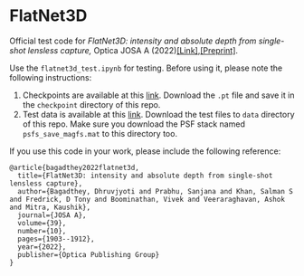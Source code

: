 # FlatNet3D
Official test code for *FlatNet3D: intensity and absolute depth from single-shot lensless capture,* Optica JOSA A (2022)[[Link]](https://opg.optica.org/josaa/abstract.cfm?uri=josaa-39-10-1903),[[Preprint]](https://www.dropbox.com/s/hp5z6xmffdgfywc/flatnet3d_accepted_preprint.pdf?dl=0).

Use the ```flatnet3d_test.ipynb``` for testing. Before using it, please note the following instructions:
1. Checkpoints are available at this [link](https://www.dropbox.com/s/6f73g58iem9iip3/model_2dunet_50dB_reg_48.pt?dl=0). Download the ```.pt``` file and save it in the ```checkpoint``` directory of this repo.
2. Test data is available at this [link](https://www.dropbox.com/sh/3u2oe8gscj38hx8/AADIUhmPK0qTmsOHqnwX_jrRa?dl=0). Download the test files to ```data``` directory of this repo. Make sure you download the PSF stack named ```psfs_save_magfs.mat``` to this directory too. 

If you use this code in your work, please include the following reference:
```
@article{bagadthey2022flatnet3d,
  title={FlatNet3D: intensity and absolute depth from single-shot lensless capture},
  author={Bagadthey, Dhruvjyoti and Prabhu, Sanjana and Khan, Salman S and Fredrick, D Tony and Boominathan, Vivek and Veeraraghavan, Ashok and Mitra, Kaushik},
  journal={JOSA A},
  volume={39},
  number={10},
  pages={1903--1912},
  year={2022},
  publisher={Optica Publishing Group}
}
```
